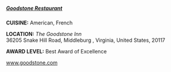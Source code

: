 <h5><a href="http://www.goodstone.com" target="_blank">Goodstone Restaurant</a></h5>

**CUISINE:** American, French

**LOCATION:** *The Goodstone Inn*<br>
36205 Snake Hill Road, Middleburg , Virginia, United States, 20117

**AWARD LEVEL:** Best Award of Excellence

<a href="http://www.goodstone.com" target="_blank">www.goodstone.com</a>
